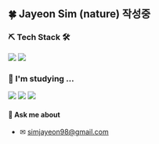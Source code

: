 ## 🍀 Jayeon Sim (nature)  작성중

### ⛏ Tech Stack 🛠
<img src="https://img.shields.io/badge/Java-f3f6f4?style=flat-square&logo=Java&logoColor=E27D14"/></a>
<img src="https://img.shields.io/badge/Android Studio-3DDC84?style=flat-square&logo=Android&logoColor=white"/></a>

### 📒 I'm studying ...   
<img src="https://img.shields.io/badge/Android Studio-3DDC84?style=flat-square&logo=Android&logoColor=white"/></a>
<img src="https://img.shields.io/badge/Spring -62C500?style=flat-square&logo=Spring&logoColor=white"/></a>
<img src="https://img.shields.io/badge/Swift -E27D14?style=flat-square&logo=Swift&logoColor=white"/></a>
   
#### 💬 Ask me about    
* ✉ simjayeon98@gmail.com

